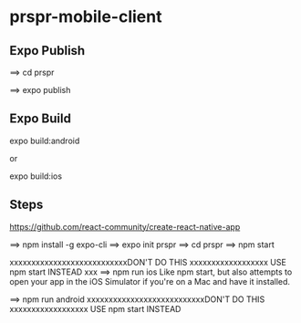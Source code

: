 # prspr-mobile-client

## Expo Publish

==> cd prspr

==> expo publish


## Expo Build
expo build:android 

or 

expo build:ios

## Steps

https://github.com/react-community/create-react-native-app

==> npm install -g expo-cli
==> expo init prspr
==> cd prspr
==> npm start

xxxxxxxxxxxxxxxxxxxxxxxxxxxDON'T DO THIS xxxxxxxxxxxxxxxxxx USE npm start INSTEAD
xxx ==> npm run ios
Like npm start, but also attempts to open your app in the iOS Simulator if you're on a Mac and have it installed.

==> npm run android
xxxxxxxxxxxxxxxxxxxxxxxxxxxDON'T DO THIS xxxxxxxxxxxxxxxxxx USE npm start INSTEAD

